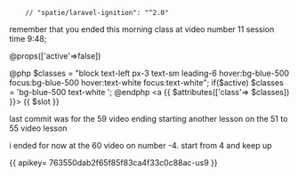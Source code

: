         // "spatie/laravel-ignition": "^2.0"
remember that you ended this morning class at video number 11 session time 9:48;


@props(['active'=>false])

@php
    $classes = "block text-left px-3 text-sm leading-6 hover:bg-blue-500 focus:bg-blue-500 hover:text-white focus:text-white";
    if($active) $classes = 'bg-blue-500 text-white ';
@endphp
<a {{ $attributes(['class'=> $classes]) }}>
{{ $slot }}
</a>


last commit was for the 59 video ending
starting another lesson on the 51 to 55 video lesson

i ended for now at the 60 video on number -4. start from 4 and keep up

{{ apikey= 763550dab2f65f85f83ca4f33c0c88ac-us9 }}